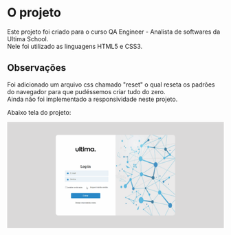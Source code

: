 # O projeto

Este projeto foi criado para o curso QA Engineer - Analista de softwares da Ultima School.<br>
Nele foi utilizado as linguagens HTML5 e CSS3.<br>


## Observações

Foi adicionado um arquivo css chamado "reset" o qual reseta os padrões do navegador para que pudéssemos criar tudo do zero.<br>
Ainda não foi implementado a responsividade neste projeto.<br>

Abaixo tela do projeto:

![Gif](./imagens/projeto_tela_login.gif)